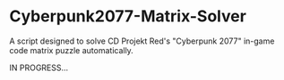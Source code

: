 # Cyberpunk2077-Matrix-Solver
A script designed to solve CD Projekt Red's "Cyberpunk 2077" in-game code matrix puzzle automatically.

IN PROGRESS...
